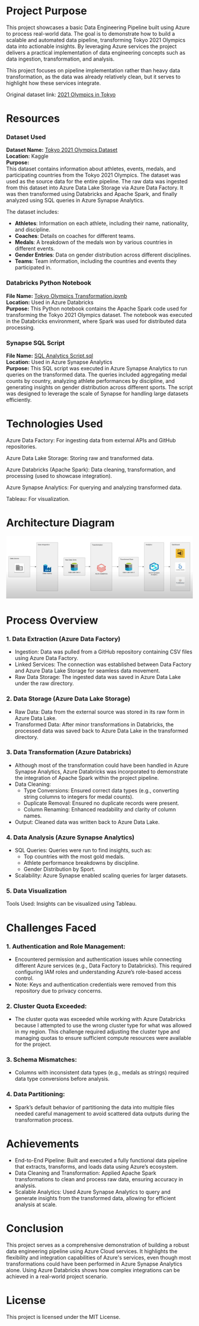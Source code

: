 # Project Purpose

This project showcases a basic Data Engineering Pipeline built using Azure to process real-world data. The goal is to demonstrate how to build a scalable and automated data pipeline, transforming Tokyo 2021 Olympics data into actionable insights. By leveraging Azure services the project delivers a practical implementation of data engineering concepts such as data ingestion, transformation, and analysis.

This project focuses on pipeline implementation rather than heavy data transformation, as the data was already relatively clean, but it serves to highlight how these services integrate.

Original dataset link: [2021 Olympics in Tokyo](https://www.kaggle.com/datasets/arjunprasadsarkhel/2021-olympics-in-tokyo)

# Resources 

### Dataset Used

**Dataset Name:** [Tokyo 2021 Olympics Dataset](https://www.kaggle.com/datasets/arjunprasadsarkhel/2021-olympics-in-tokyo)  
**Location:** Kaggle  
**Purpose:**  
This dataset contains information about athletes, events, medals, and participating countries from the Tokyo 2021 Olympics. The dataset was used as the source data for the entire pipeline. The raw data was ingested from this dataset into Azure Data Lake Storage via Azure Data Factory. It was then transformed using Databricks and Apache Spark, and finally analyzed using SQL queries in Azure Synapse Analytics.

The dataset includes:
- **Athletes**: Information on each athlete, including their name, nationality, and discipline.
- **Coaches**: Details on coaches for different teams.
- **Medals**: A breakdown of the medals won by various countries in different events.
- **Gender Entries**: Data on gender distribution across different disciplines.
- **Teams**: Team information, including the countries and events they participated in.


### Databricks Python Notebook
  **File Name:** [Tokyo Olympics Transformation.ipynb](https://github.com/Reporiff/Tokyo-Olympics-DE/blob/main/Tokyo%20Olympics%20Transformation.ipynb)  
  **Location:** Used in Azure Databricks  
  **Purpose:** This Python notebook contains the Apache Spark code used for transforming the Tokyo 2021 Olympics dataset. The notebook was executed in the Databricks environment, where Spark was used for distributed data processing.

### Synapse SQL Script
**File Name:** [SQL Analytics Script.sql](https://github.com/Reporiff/Tokyo-Olympics-DE/blob/main/SQL%20Analytics%20Script.sql)  
**Location:** Used in Azure Synapse Analytics  
**Purpose:** This SQL script was executed in Azure Synapse Analytics to run queries on the transformed data. The queries included aggregating medal counts by country, analyzing athlete performances by discipline, and generating insights on gender distribution across different sports. The script was designed to leverage the scale of Synapse for handling large datasets efficiently.


# Technologies Used

Azure Data Factory: For ingesting data from external APIs and GitHub repositories.

Azure Data Lake Storage: Storing raw and transformed data.

Azure Databricks (Apache Spark): Data cleaning, transformation, and processing (used to showcase integration).

Azure Synapse Analytics: For querying and analyzing transformed data.

Tableau: For visualization.

# Architecture Diagram

![Architecture Diagram](https://github.com/Reporiff/Tokyo-Olympics-DE/blob/main/Architecture%20Overview.png)

# Process Overview

### 1. Data Extraction (Azure Data Factory)
- Ingestion: Data was pulled from a GitHub repository containing CSV files using Azure Data Factory.
- Linked Services: The connection was established between Data Factory and Azure Data Lake Storage for seamless data movement.
- Raw Data Storage: The ingested data was saved in Azure Data Lake under the raw directory.
  
### 2. Data Storage (Azure Data Lake Storage)
- Raw Data: Data from the external source was stored in its raw form in Azure Data Lake.
- Transformed Data: After minor transformations in Databricks, the processed data was saved back to Azure Data Lake in the transformed directory.
  
### 3. Data Transformation (Azure Databricks)
- Although most of the transformation could have been handled in Azure Synapse Analytics, Azure Databricks was incorporated to demonstrate the integration of Apache Spark within the project pipeline.
- Data Cleaning:
  - Type Conversions: Ensured correct data types (e.g., converting string columns to integers for medal counts).
  - Duplicate Removal: Ensured no duplicate records were present.
  - Column Renaming: Enhanced readability and clarity of column names.
- Output: Cleaned data was written back to Azure Data Lake.
  
### 4. Data Analysis (Azure Synapse Analytics)
- SQL Queries: Queries were run to find insights, such as:
  - Top countries with the most gold medals.
  - Athlete performance breakdowns by discipline.
  - Gender Distribution by Sport.  
- Scalability: Azure Synapse enabled scaling queries for larger datasets.
  
### 5. Data Visualization
Tools Used: Insights can be visualized using Tableau.

# Challenges Faced

### 1. Authentication and Role Management:
- Encountered permission and authentication issues while connecting different Azure services (e.g., Data Factory to Databricks). This required configuring IAM roles and understanding Azure’s role-based access control.
- Note: Keys and authentication credentials were removed from this repository due to privacy concerns.
  
### 2. Cluster Quota Exceeded:
- The cluster quota was exceeded while working with Azure Databricks because I attempted to use the wrong cluster type for what was allowed in my region. This challenge required adjusting the cluster type and managing quotas to ensure sufficient compute resources were available for the project.

### 3. Schema Mismatches:

- Columns with inconsistent data types (e.g., medals as strings) required data type conversions before analysis.

### 4. Data Partitioning:

- Spark’s default behavior of partitioning the data into multiple files needed careful management to avoid scattered data outputs during the transformation process.

# Achievements

- End-to-End Pipeline: Built and executed a fully functional data pipeline that extracts, transforms, and loads data using Azure’s ecosystem.
- Data Cleaning and Transformation: Applied Apache Spark transformations to clean and process raw data, ensuring accuracy in analysis.
- Scalable Analytics: Used Azure Synapse Analytics to query and generate insights from the transformed data, allowing for efficient analysis at scale.

# Conclusion

This project serves as a comprehensive demonstration of building a robust data engineering pipeline using Azure Cloud services. It highlights the flexibility and integration capabilities of Azure's services, even though most transformations could have been performed in Azure Synapse Analytics alone. Using Azure Databricks shows how complex integrations can be achieved in a real-world project scenario.

# License

This project is licensed under the MIT License.





